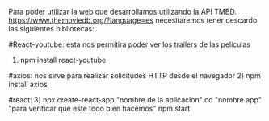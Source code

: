 Para poder utilizar la web que desarrollamos utilizando la API TMBD.
https://www.themoviedb.org/?language=es
necesitaremos tener descardo las siguientes bibliotecas:

#React-youtube: esta nos permitira poder ver los trailers de las peliculas
1) npm install react-youtube

#axios: nos sirve para realizar solicitudes HTTP desde el navegador
2) npm install axios

#react:
3) npx create-react-app "nombre de la aplicacion"
cd "nombre app"
"para verificar que este todo bien hacemos" npm start 

